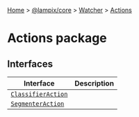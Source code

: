 [Home](./index) &gt; [@lampix/core](./core.md) &gt; [Watcher](./core.watcher.md) &gt; [Actions](./core.watcher.actions.md)

# Actions package

## Interfaces

|  Interface | Description |
|  --- | --- |
|  [`ClassifierAction`](./core.watcher.actions.classifieraction.md) |  |
|  [`SegmenterAction`](./core.watcher.actions.segmenteraction.md) |  |

